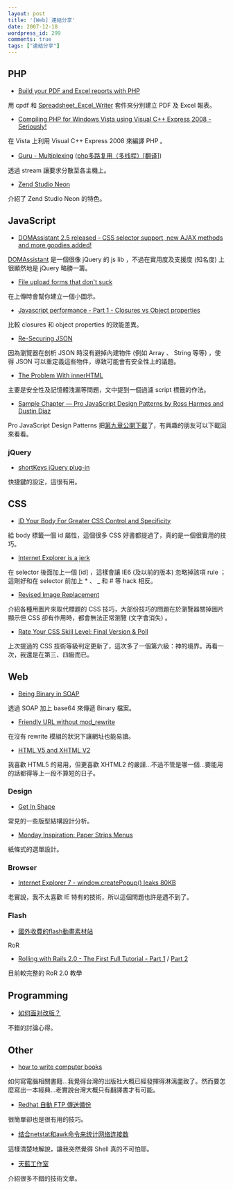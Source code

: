 ```yaml
---
layout: post
title: '[Web] 連結分享'
date: 2007-12-18
wordpress_id: 299
comments: true
tags: ["連結分享"]
---
```


<!--more-->

## PHP

* [Build your PDF and Excel reports with PHP](http://www.regdeveloper.co.uk/2007/12/10/pdf_excel_reports_with_php/page2.html)

用 cpdf 和 [Spreadsheet_Excel_Writer](http://pear.php.net/package/Spreadsheet_Excel_Writer/) 套件來分別建立 PDF 及 Excel 報表。

* [Compiling PHP for Windows Vista using Visual C++ Express 2008 - Seriously!](http://blog.astrumfutura.com/archives/327-Compiling-PHP-for-Windows-Vista-using-Visual-C++-Express-2008-Seriously!.html)

在 Vista 上利用 Visual C++ Express 2008 來編譯 PHP 。

* [Guru - Multiplexing](http://netevil.org/blog/2005/may/guru-multiplexing) ([php多路复用（多线程）[翻译]](http://blog.iyi.cn/start/2006/11/php_8.html))

透過 stream 讓要求分散至各主機上。

* [Zend Studio Neon](http://www.santosj.name/php/zend-studio-neon/)

介紹了 Zend Studio Neon 的特色。  



## JavaScript

* [DOMAssistant 2.5 released - CSS selector support, new AJAX methods and more goodies added!](http://www.robertnyman.com/2007/12/17/domassistant-25-released-css-selector-support-new-ajax-methods-and-more-goodies-added/)

[DOMAssistant](http://www.robertnyman.com/domassistant/) 是一個很像 jQuery 的 js lib ，不過在實用度及支援度 (知名度) 上很顯然地是 jQuery 略勝一籌。

* [File upload forms that don't suck](http://www.topmost.se/personal/articles/file-upload-forms-that-don-t-suck.htm)

在上傳時會幫你建立一個小圖示。

* [Javascript performance - Part 1 - Closures vs Object properties](http://www.hrcerqueira.com/javascript-performance-part-1-closures-vs-object-properties/)

比較 closures 和 object properties 的效能差異。

* [Re-Securing JSON](http://ejohn.org/blog/re-securing-json/)

因為瀏覽器在剖析 JSON 時沒有避掉內建物件 (例如 Array 、 String 等等) ，使得 JSON 可以重定義這些物件，導致可能會有安全性上的議題。

* [The Problem With innerHTML](http://www.julienlecomte.net/blog/2007/12/38/)

主要是安全性及記憶體洩漏等問題，文中提到一個過濾 script 標籤的作法。

* [Sample Chapter — Pro JavaScript Design Patterns by Ross Harmes and Dustin Diaz](http://yuiblog.com/blog/2007/12/17/projsdesignpatterns/)

Pro JavaScript Design Patterns 把[第九章公開下載](http://yuiblog.com/assets/projsdesignpatterns-ch9.pdf)了，有興趣的朋友可以下載回來看看。 



### jQuery

* [shortKeys jQuery plug-in](http://rikrikrik.com/jquery/shortkeys/)

快捷鍵的設定，這很有用。



## CSS

* [ID Your Body For Greater CSS Control and Specificity](http://css-tricks.com/id-your-body-for-greater-css-control-and-specificity/)

給 body 標籤一個 id 屬性，這個很多 CSS 好書都提過了，真的是一個很實用的技巧。

* [Internet Explorer is a jerk](http://ancillaryfactory.com/blog/2007/11/21/internet-exporer-is-a-jerk-css-hacks/)

在 selector 後面加上一個 [id] ，這樣會讓 IE6 (及以前的版本) 忽略掉該項 rule ；這剛好和在 selector 前加上 * 、 _ 和 # 等 hack 相反。 

* [Revised Image Replacement](http://www.mezzoblue.com/tests/revised-image-replacement/)

介紹各種用圖片來取代標題的 CSS 技巧，大部份技巧的問題在於瀏覽器關掉圖片顯示但 CSS 卻有作用時，都會無法正常瀏覽 (文字會消失) 。

* [Rate Your CSS Skill Level: Final Version &amp; Poll](http://css-tricks.com/css-skill-level/) 

上次提過的 CSS 技術等級判定更新了，這次多了一個第六級：神的境界。再看一次，我還是在第三、四級而已。 



## Web

* [Being Binary in SOAP](http://blog.phpdeveloper.org/?p=88)

透過 SOAP 加上 base64 來傳遞 Binary 檔案。

* [Friendly URL without mod_rewrite](http://www.thyphp.com/friendly-url-without-mod_rewrite.html)

在沒有 rewrite 模組的狀況下讓網址也能易讀。

* [HTML V5 and XHTML V2](http://www.ibm.com/developerworks/web/library/x-html5xhtml2.html?S_TACT=105AGX08&amp;S_CMP=EDU)

我喜歡 HTML5 的易用，但更喜歡 XHTML2 的嚴謹...不過不管是哪一個...要能用的話都得等上一段不算短的日子。



### Design

* [Get In Shape](http://24ways.org/2007/get-in-shape)

常見的一些版型結構設計分析。

* [Monday Inspiration: Paper Strips Menus](http://www.smashingmagazine.com/2007/12/17/monday-inspiration-paper-strips-menus/)

紙條式的選單設計。



### Browser

* [Internet Explorer 7 - window.createPopup() leaks 80KB](http://ajaxwidgets.com/Blogs/thomas/internet_explorer_7___window_c.bb)

老實說，我不太喜歡 IE 特有的技術，所以這個問題也許是遇不到了。



### Flash

* [國外收費的flash動畫素材站](http://www.wowbox.com.tw/blog/article.asp?id=2365)


RoR

* [Rolling with Rails 2.0 - The First Full Tutorial - Part 1](http://www.akitaonrails.com/2007/12/12/rolling-with-rails-2-0-the-first-full-tutorial) / [Part 2](http://www.akitaonrails.com/2007/12/12/rolling-with-rails-2-0-the-first-full-tutorial-part-2)

目前較完整的 RoR 2.0 教學 



## Programming
* [如何面对改版？](http://www.junchenwu.com/2007/12/something_about_redesign.html)

不錯的討論心得。



## Other

* [how to write computer books](http://packtdavidb.tumblr.com/)

如何寫電腦相關書籍...我覺得台灣的出版社大概已經發揮得淋漓盡致了。然而要怎麼寫出一本經典...老實說台灣大概只有翻譯書才有可能。

* [Redhat 自動 FTP 傳送備份](http://www.real-blog.com/linux-bsd-notes/473)

很簡單卻也是很有用的技巧。

* [结合netstat和awk命令来统计网络连接数](http://hi.baidu.com/thinkinginlamp/blog/item/afbcab64b1ad81f3f6365453.html)

這樣清楚地解說，讓我突然覺得 Shell 真的不可怕耶。 

* [天藍工作室](http://itzone.hk/)

介紹很多不錯的技術文章。 


